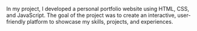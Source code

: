 In my project, I developed a personal portfolio website using HTML, CSS, and JavaScript. The goal of the project was to create an interactive, user-friendly platform to showcase my skills, projects, and experiences.
